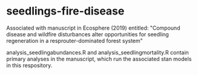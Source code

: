 # seedlings-fire-disease
Associated with manuscript in Ecosphere (2019) entitled: "Compound disease and wildfire disturbances alter opportunities for seedling regeneration in a resprouter-dominated forest system"

analysis_seedlingabundances.R and analysis_seedlingmortality.R contain primary analyses in the manuscript, which run the associated stan models in this respository.
